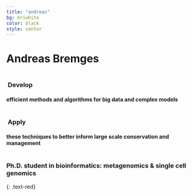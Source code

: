 ```yaml
---
title: "andreas"
bg: briwhite
color: black
style: center
---
```


# Andreas Bremges

<div class="container">
<div class="row">
  <div class="column halfx">
    <h3 class="text-red"><i class="fa fa-cog text-black"></i>&nbsp;Develop</h3>
    <h4>efficient methods and algorithms for big data and complex models</h4>
  </div>
  <div class="column halfx">
    <h3 class="text-red"><i class="fa fa-leaf text-black"></i>&nbsp;Apply</h3>
    <h4>these techniques to better inform large scale conservation and management</h4>
  </div>
</div>
</div>

### Ph.D. student in bioinformatics: metagenomics & single cell genomics
{: .text-red}
